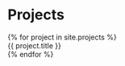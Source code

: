 ---
---

# Projects

<div class="container-medium">
  <div class="grid-container grid-container-2-rows">
    {% for project in site.projects %}
    <div class="grid-item">
      {{ project.title }}
    </div>
    {% endfor %}
  </div>
</div>
